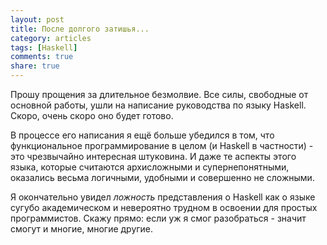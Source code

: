 ```yaml
---
layout: post
title: После долгого затишья...
category: articles
tags: [Haskell]
comments: true
share: true
---
```


Прошу прощения за длительное безмолвие. Все силы, свободные от основной работы, ушли на написание руководства по языку Haskell. Скоро, очень скоро оно будет готово. 

В процессе его написания я ещё больше убедился в том, что функциональное программирование в целом (и Haskell в частности) - это чрезвычайно интересная штуковина. И даже те аспекты этого языка, которые считаются архисложными и супернепонятными, оказались весьма логичными, удобными и совершенно не сложными.

Я окончательно увидел *ложность* представления о Haskell как о языке сугубо академическом и невероятно трудном в освоении для простых программистов. Скажу прямо: если уж я смог разобраться - значит смогут и многие, многие другие.
